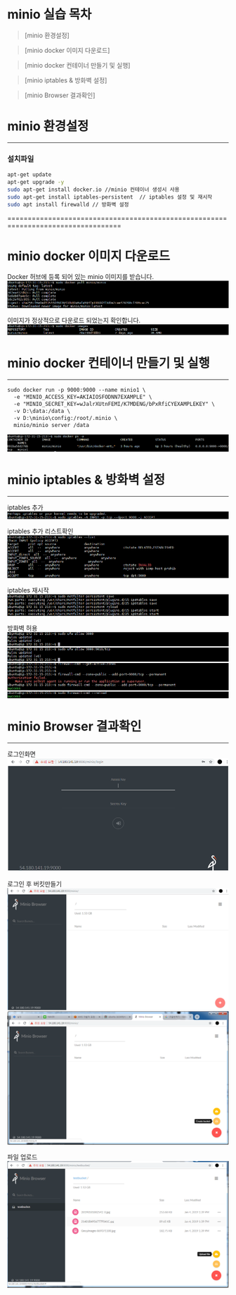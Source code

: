 # minio 실습 목차

>[minio 환경설정]

>[minio docker 이미지 다운로드]

>[minio docker 컨테이너 만들기 및 실행]

>[minio iptables & 방화벽 설정]

>[minio Browser 결과확인]


# minio 환경설정
-----
### 설치파일

```bash
apt-get update
apt-get upgrade -y
sudo apt-get install docker.io //minio 컨테이너 생성시 사용
sudo apt-get install iptables-persistent  // iptables 설정 및 재시작
sudo apt install firewalld // 방화벽 설정
```

==================================================================================
# minio docker 이미지 다운로드
Docker 허브에 등록 되어 있는 minio 이미지를 받습니다.
![](https://github.com/ddmsme/minio/blob/master/img/1.%EC%9D%B4%EB%AF%B8%EC%A7%80%EB%8B%A4%EC%9A%B4%EB%A1%9C%EB%93%9C.png)

이미지가 정상적으로 다운로드 되었는지 확인합니다.
![](https://github.com/ddmsme/minio/blob/master/img/3.%EC%9D%B4%EB%AF%B8%EC%A7%80%EB%8B%A4%EC%9A%B4%EB%A1%9C%EB%93%9C%ED%99%95%EC%9D%B8.png)



# minio docker 컨테이너 만들기 및 실행
------

```
sudo docker run -p 9000:9000 --name minio1 \
  -e "MINIO_ACCESS_KEY=AKIAIOSFODNN7EXAMPLE" \
  -e "MINIO_SECRET_KEY=wJalrXUtnFEMI/K7MDENG/bPxRfiCYEXAMPLEKEY" \
  -v D:\data:/data \
  -v D:\minio\config:/root/.minio \
  minio/minio server /data
```
![](https://github.com/ddmsme/minio/blob/master/img/minio1.png)



# minio iptables & 방화벽 설정
-----
iptables 추가
![](https://github.com/ddmsme/minio/blob/master/img/5.iptabes--INPUT.png)

iptables 추가 리스트확인
![](https://github.com/ddmsme/minio/blob/master/img/6.iptabes--list.png)

iptables 재시작
![](https://github.com/ddmsme/minio/blob/master/img/7.iptables%20%EC%9E%AC%EC%8B%9C%EC%9E%91.png)

방화벽 허용
![](https://github.com/ddmsme/minio/blob/master/img/8%EB%B0%A9%ED%99%94%EB%B2%BD%ED%97%88%EC%9A%A9.png)
![](https://github.com/ddmsme/minio/blob/master/img/9%EB%B0%A9%ED%99%94%EB%B2%BD%ED%97%88%EC%9A%A9.png)
![](https://github.com/ddmsme/minio/blob/master/img/10%EB%B0%A9%ED%99%94%EB%B2%BD%ED%97%88%EC%9A%A9.png)
![](https://github.com/ddmsme/minio/blob/master/img/11%EB%B0%A9%ED%99%94%EB%B2%BD%ED%97%88%EC%9A%A9.png)


# minio Browser 결과확인
-----
로그인화면
![](https://github.com/ddmsme/minio/blob/master/img/12%EC%99%84%EB%A3%8C.PNG)

로그인 후 버킷만들기
![](https://github.com/ddmsme/minio/blob/master/img/12.%EB%A1%9C%EA%B7%B8%EC%9D%B8%ED%9B%84%20%ED%99%94%EB%A9%B4%20%EB%B2%84%ED%82%B7%EB%A7%8C%EB%93%A4%EA%B8%B0.PNG)
![](https://github.com/ddmsme/minio/blob/master/img/13.%EB%B2%84%ED%82%B7%EB%A7%8C%EB%93%A4%EA%B8%B0.png)

파일 업로드
![](https://github.com/ddmsme/minio/blob/master/img/14.testbucket_fileupload.png)
